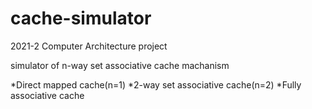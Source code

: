 # cache-simulator
2021-2 Computer Architecture project

simulator of n-way set associative cache machanism

*Direct mapped cache(n=1)
*2-way set associative cache(n=2)
*Fully associative cache